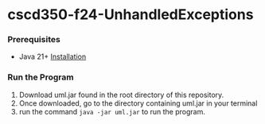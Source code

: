 # cscd350-f24-UnhandledExceptions

### Prerequisites

- Java 21+ [Installation](https://www.java.com/en/download/help/download_options.html)

### Run the Program

1. Download uml.jar found in the root directory of this repository.
2. Once downloaded, go to the directory containing uml.jar in your terminal
3. run the command `java -jar uml.jar` to run the program.
